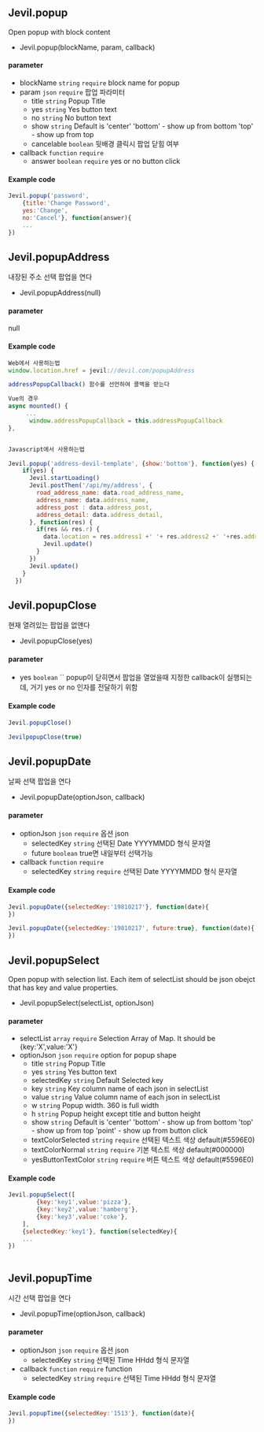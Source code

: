 
## Jevil.popup

Open popup with block content

- Jevil.popup(blockName, param, callback)

#### parameter

- blockName `string` `require` block name for popup
- param `json` `require` 팝업 파라미터
    - title `string`  Popup Title
    - yes `string`  Yes button text
    - no `string`  No button text
    - show `string`  Default is 'center'
'bottom' - show up from bottom
'top' - show up from top
    - cancelable `boolean`  뒷배경 클릭시 팝업 닫힘 여부
- callback `function` `require` 
    - answer `boolean` `require` yes or no button click

#### Example code
```javascript
Jevil.popup('password', 
    {title:'Change Password', 
    yes:'Change', 
    no:'Cancel'}, function(answer){
    ...
})
```




## Jevil.popupAddress

내장된 주소 선택 팝업을 연다

- Jevil.popupAddress(null)

#### parameter
null

#### Example code
```javascript
Web에서 사용하는법
window.location.href = jevil://devil.com/popupAddress

addressPopupCallback() 함수를 선언하여 콜백을 받는다

Vue의 경우 
async mounted() {
     ...
      window.addressPopupCallback = this.addressPopupCallback
},


Javascript에서 사용하는법

Jevil.popup('address-devil-template', {show:'bottom'}, function(yes) {
    if(yes) {
      Jevil.startLoading()
      Jevil.postThen('/api/my/address', {
        road_address_name: data.road_address_name,
        address_name: data.address_name,
        address_post : data.address_post,
        address_detail: data.address_detail,
      }, function(res) {
        if(res && res.r) {
          data.location = res.address1 +' '+ res.address2 +' '+res.address3 +' '+res.address4
          Jevil.update()
        }
      })
      Jevil.update()
    }
  })

```




## Jevil.popupClose

현재 열려있는 팝업을 없앤다

- Jevil.popupClose(yes)

#### parameter

- yes `boolean` `` popup이 닫히면서 팝업을 열었을때 지정한 callback이 실행되는데, 거기 yes or no 인자를 전달하기 위함

#### Example code
```javascript
Jevil.popupClose()

JevilpopupClose(true)
```




## Jevil.popupDate

날짜 선택 팝업을 연다

- Jevil.popupDate(optionJson, callback)

#### parameter

- optionJson `json` `require` 옵션 json
    - selectedKey `string`  선택된 Date
YYYYMMDD 형식 문자열
    - future `boolean`  true면 내일부터 선택가능
- callback `function` `require` 
    - selectedKey `string` `require` 선택된 Date
YYYYMMDD 형식 문자열

#### Example code
```javascript
Jevil.popupDate({selectedKey:'19810217'}, function(date){
})

Jevil.popupDate({selectedKey:'19810217', future:true}, function(date){
})
```




## Jevil.popupSelect

Open popup with selection list.
Each item of selectList should be json obejct that has key and value properties.


- Jevil.popupSelect(selectList, optionJson)

#### parameter

- selectList `array` `require` Selection Array of Map. It should be {key:'X',value:'X'}
- optionJson `json` `require` option for popup shape
    - title `string`  Popup Title
    - yes `string`  Yes button text
    - selectedKey `string`  Default Selected key
    - key `string`  Key column name of each json in selectList
    - value `string`  Value column name of each json in selectList
    - w `string`  Popup width. 360 is full width
    - h `string`  Popup height except title and button height
    - show `string`  Default is 'center'
'bottom' - show up from bottom
'top' - show up from top
'point' - show up from button click
    - textColorSelected `string` `require` 선택된 텍스트 색상 default(#5596E0)
    - textColorNormal `string` `require` 기본 텍스트 색상 default(#000000)
    - yesButtonTextColor `string` `require` 버튼 텍스트 색상 default(#5596E0)

#### Example code
```javascript
Jevil.popupSelect([
        {key:'key1',value:'pizza'},
        {key:'key2',value:'hamberg'},
        {key:'key3',value:'coke'},
    ], 
    {selectedKey:'key1'}, function(selectedKey){
    ...
})
         
```




## Jevil.popupTime

시간 선택 팝업을 연다

- Jevil.popupTime(optionJson, callback)

#### parameter

- optionJson `json` `require` 옵션 json
    - selectedKey `string`  선택된 Time
HHdd 형식 문자열
- callback `function` `require` function
    - selectedKey `string` `require` 선택된 Time
HHdd 형식 문자열

#### Example code
```javascript
Jevil.popupTime({selectedKey:'1513'}, function(date){
})
```



